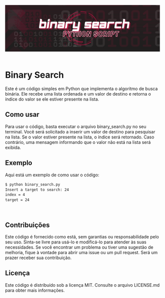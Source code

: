 <div algin='center'>
    <img src="src/images/folder.png" alt="binary_search">
</div>
<br>

# Binary Search
Este é um código simples em Python que implementa o algoritmo de busca binária. Ele recebe uma lista ordenada e um valor de destino e retorna o índice do valor se ele estiver presente na lista.
<br>

## Como usar
Para usar o código, basta executar o arquivo binary_search.py no seu terminal. Você será solicitado a inserir um valor de destino para pesquisar na lista. Se o valor estiver presente na lista, o índice será retornado. Caso contrário, uma mensagem informando que o valor não está na lista será exibida.
<br>

## Exemplo
Aqui está um exemplo de como usar o código:
<br>

```bash
$ python binary_search.py
Insert a target to search: 24
index = 4
target = 24
```
<br>


## Contribuições
Este código é fornecido como está, sem garantias ou responsabilidade pelo seu uso. Sinta-se livre para usá-lo e modificá-lo para atender às suas necessidades. Se você encontrar um problema ou tiver uma sugestão de melhoria, fique à vontade para abrir uma issue ou um pull request. Será um prazer receber sua contribuição.
<br>

## Licença
Este código é distribuído sob a licença MIT. Consulte o arquivo LICENSE.md para obter mais informações.